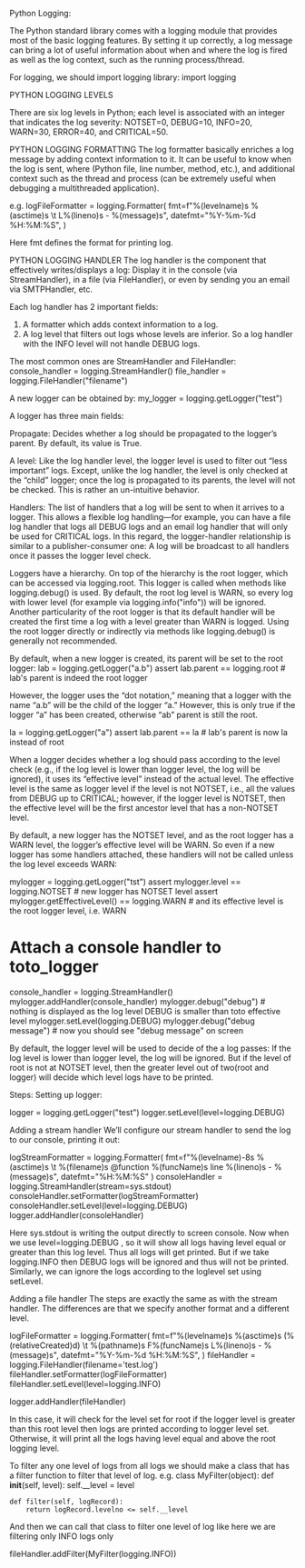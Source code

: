Python Logging:

The Python standard library comes with a logging module that provides most of the basic logging 
features. By setting it up correctly, a log message can bring a lot of useful information about 
when and where the log is fired as well as the log context, such as the running process/thread.

For logging, we should import logging library:
import logging

PYTHON LOGGING LEVELS

There are six log levels in Python; each level is associated with an integer that indicates the 
log severity: NOTSET=0, DEBUG=10, INFO=20, WARN=30, ERROR=40, and CRITICAL=50.

PYTHON LOGGING FORMATTING
The log formatter basically enriches a log message by adding context information to it. It can be 
useful to know when the log is sent, where (Python file, line number, method, etc.), and additional 
context such as the thread and process (can be extremely useful when debugging a multithreaded 
application).

e.g.
logFileFormatter = logging.Formatter(
    fmt=f"%(levelname)s %(asctime)s \t L%(lineno)s - %(message)s",
    datefmt="%Y-%m-%d %H:%M:%S",
)

Here fmt defines the format for printing log.

PYTHON LOGGING HANDLER
The log handler is the component that effectively writes/displays a log: Display it in the console 
(via StreamHandler), in a file (via FileHandler), or even by sending you an email via SMTPHandler, etc.

Each log handler has 2 important fields:

1. A formatter which adds context information to a log.
2. A log level that filters out logs whose levels are inferior. So a log handler with the INFO level will not
   handle DEBUG logs.

The most common ones are StreamHandler and FileHandler:
console_handler = logging.StreamHandler()
file_handler = logging.FileHandler("filename")

A new logger can be obtained by:
my_logger = logging.getLogger("test")

A logger has three main fields:

Propagate: Decides whether a log should be propagated to the logger’s parent. By default, its value is True.

A level: Like the log handler level, the logger level is used to filter out “less important” logs. Except, 
unlike the log handler, the level is only checked at the “child” logger; once the log is propagated to its 
parents, the level will not be checked. This is rather an un-intuitive behavior.

Handlers: The list of handlers that a log will be sent to when it arrives to a logger. This allows a flexible
 log handling—for example, you can have a file log handler that logs all DEBUG logs and an email log handler 
 that will only be used for CRITICAL logs. In this regard, the logger-handler relationship is similar to a 
 publisher-consumer one: A log will be broadcast to all handlers once it passes the logger level check.

Loggers have a hierarchy. On top of the hierarchy is the root logger, which can be accessed via logging.root.
This logger is called when methods like logging.debug() is used. By default, the root log level is WARN, so 
every log with lower level (for example via logging.info("info")) will be ignored. Another particularity of 
the root logger is that its default handler will be created the first time a log with a level greater than 
WARN is logged. Using the root logger directly or indirectly via methods like logging.debug() is generally 
not recommended.

By default, when a new logger is created, its parent will be set to the root logger:
lab = logging.getLogger("a.b")
assert lab.parent == logging.root       # lab's parent is indeed the root logger

However, the logger uses the “dot notation,” meaning that a logger with the name “a.b” will be the child of 
the logger “a.” However, this is only true if the logger “a” has been created, otherwise “ab” parent is still
 the root.

la = logging.getLogger("a")
assert lab.parent == la # lab's parent is now la instead of root

When a logger decides whether a log should pass according to the level check (e.g., if the log level is lower
than logger level, the log will be ignored), it uses its “effective level” instead of the actual level. The effective level
is the same as logger level if the level is not NOTSET, i.e., all the values from DEBUG up to CRITICAL; however, if the logger
level is NOTSET, then the effective level will be the first ancestor level that has a non-NOTSET level.

By default, a new logger has the NOTSET level, and as the root logger has a WARN level, the logger’s effective level will be
WARN. So even if a new logger has some handlers attached, these handlers will not be called unless the log level exceeds 
WARN:

mylogger = logging.getLogger("tst")
assert mylogger.level == logging.NOTSET               # new logger has NOTSET level
assert mylogger.getEffectiveLevel() == logging.WARN   # and its effective level is the root logger level, i.e. WARN

# Attach a console handler to toto_logger
console_handler = logging.StreamHandler()
mylogger.addHandler(console_handler)
mylogger.debug("debug")                 # nothing is displayed as the log level DEBUG is smaller than toto effective level
mylogger.setLevel(logging.DEBUG)
mylogger.debug("debug message")         # now you should see "debug message" on screen

By default, the logger level will be used to decide of the a log passes: If the log level is lower than logger level, 
the log will be ignored. But if the level of root is not at NOTSET level, then the greater level out of two(root and logger)
will decide which level logs have to be printed.

Steps:
Setting up logger:

logger = logging.getLogger("test")
logger.setLevel(level=logging.DEBUG)

Adding a stream handler
We’ll configure our stream handler to send the log to our console, printing it out:

logStreamFormatter = logging.Formatter(
  fmt=f"%(levelname)-8s %(asctime)s \t %(filename)s @function %(funcName)s line %(lineno)s - %(message)s", 
  datefmt="%H:%M:%S"
)
consoleHandler = logging.StreamHandler(stream=sys.stdout)
consoleHandler.setFormatter(logStreamFormatter)
consoleHandler.setLevel(level=logging.DEBUG)
logger.addHandler(consoleHandler)

Here sys.stdout is writing the output directly to screen console. 
Now when we use level=logging.DEBUG , so it will show all logs having level equal or greater than this 
log level. Thus all logs will get printed. But if we take logging.INFO then DEBUG logs will be ignored 
and thus will not be printed. Similarly, we can ignore the logs according to the loglevel set using setLevel.

Adding a file handler
The steps are exactly the same as with the stream handler. The differences are that we specify another 
format and a different level.


logFileFormatter = logging.Formatter(
    fmt=f"%(levelname)s %(asctime)s (%(relativeCreated)d) \t %(pathname)s F%(funcName)s L%(lineno)s - %(message)s",
    datefmt="%Y-%m-%d %H:%M:%S",
)
fileHandler = logging.FileHandler(filename='test.log')
fileHandler.setFormatter(logFileFormatter)
fileHandler.setLevel(level=logging.INFO)

logger.addHandler(fileHandler)

In this case, it will check for the level set for root if the logger level is greater than this root level then 
logs are printed according to logger level set. Otherwise, it will print all the logs having level equal and above
the root logging level.

To filter any one level of logs from all logs we should make a class that has a filter function to filter that level of 
log.
e.g.
class MyFilter(object):
    def __init__(self, level):
        self.__level = level

    def filter(self, logRecord):
        return logRecord.levelno <= self.__level

And then we can call that class to filter one level of log like here we are filtering only INFO logs only

fileHandler.addFilter(MyFilter(logging.INFO))





